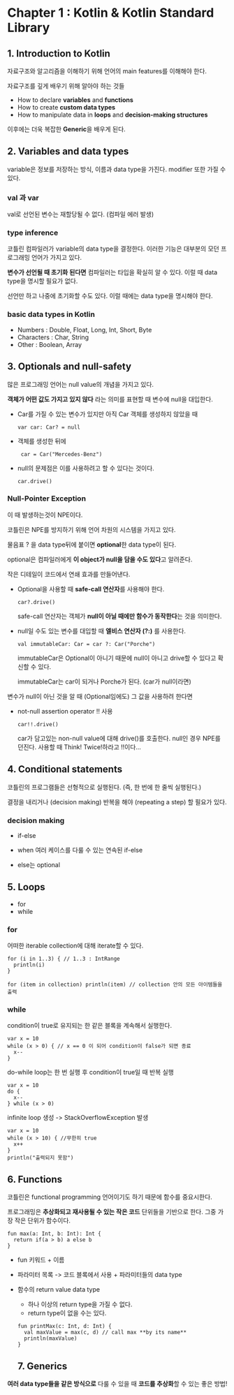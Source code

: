 # Chapter 1 : Kotlin & Kotlin Standard Library

## 1. Introduction to Kotlin

자료구조와 알고리즘을 이해하기 위해 언어의 main features를 이해해야 한다. 

자료구조를 깊게 배우기 위해 알아야 하는 것들

- How to declare **variables** and **functions**
- How to create **custom data types**
- How to manipulate data in **loops** and **decision-making structures**

이후에는 더욱 복잡한 **Generic**을 배우게 된다.

## 2. Variables and data types

variable은 정보를 저장하는 방식, 이름과 data type을 가진다. modifier 또한 가질 수 있다.

### val 과 var
val로 선언된 변수는 재할당될 수 없다. (컴파일 에러 발생) 

### type inference

코틀린 컴파일러가 variable의 data type을 결정한다. 이러한 기능은 대부분의 모던 프로그래밍 언어가 가지고 있다. 

**변수가 선언될 때 초기화 된다면** 컴파일러는 타입을 확실히 알 수 있다. 이럴 때 data type을 명시할 필요가 없다. 

선언만 하고 나중에 초기화할 수도 있다. 이럴 때에는 data type을 명시해야 한다.

### basic data types in Kotlin

- Numbers : Double, Float, Long, Int, Short, Byte
- Characters : Char, String
- Other : Boolean, Array

## 3. Optionals and null-safety

많은 프로그래밍 언어는 null value의 개념을 가지고 있다.

**객체가 어떤 값도 가지고 있지 않다** 라는 의미를 표현할 때 변수에 null을 대입한다.

- Car를 가질 수 있는 변수가 있지만 아직 Car 객체를 생성하지 않았을 때

  ``` var car: Car? = null ```
- 객체를 생성한 뒤에

  ``` car = Car("Mercedes-Benz")```
  
- null의 문제점은 이를 사용하려고 할 수 있다는 것이다.

  ``` car.drive() ```
  
### Null-Pointer Exception

이 때 발생하는것이 NPE이다.

코틀린은 NPE를 방지하기 위해 언어 차원의 시스템을 가지고 있다.

물음표 ? 을 data type뒤에 붙이면 **optional**한 data type이 된다. 

optional은 컴파일러에게 **이 object가 null을 담을 수도 있다**고 알려준다.

작은 디테일이 코드에서 연쇄 효과를 만들어낸다.

- Optional을 사용할 때 **safe-call 연산자**를 사용해야 한다.

  ```car?.drive()```
  
  safe-call 연산자는 객체가 **null이 아닐 때에만 함수가 동작한다**는 것을 의미한다.

- null일 수도 있는 변수를 대입할 때 **엘비스 연산자 (?:)** 를 사용한다. 

  ```val immutableCar: Car = car ?: Car("Porche")```
  
  immutableCar은 Optional이 아니기 때문에 null이 아니고 drive할 수 있다고 확신할 수 있다. 
  
  immutableCar는 car이 되거나 Porche가 된다. (car가 null이라면)

변수가 null이 아닌 것을 알 때 (Optional임에도) 그 값을 사용하려 한다면

- not-null assertion operator !! 사용

  ```car!!.drive()```
  
  car가 담고있는 non-null value에 대해 drive()를 호출한다. null인 경우 NPE를 던진다. 사용할 때 Think! Twice!하라고 !!이다...
  
## 4. Conditional statements

코틀린의 프로그램들은 선형적으로 실행된다. (즉, 한 번에 한 줄씩 실행된다.)

결정을 내리거나 (decision making) 반복을 해야 (repeating a step) 할 필요가 있다.

### decision making

- if-else
- when
  여러 케이스를 다룰 수 있는 연속된 if-else

- else는 optional

## 5. Loops

- for
- while

### for

어떠한 iterable collection에 대해 iterate할 수 있다.
```
for (i in 1..3) { // 1..3 : IntRange
  println(i)
}
```

```for (item in collection) println(item) // collection 안의 모든 아이템들을 출력 ``` 

### while

condition이 true로 유지되는 한 같은 블록을 계속해서 실행한다.

```
var x = 10
while (x > 0) { // x == 0 이 되어 condition이 false가 되면 종료
  x--
}
```

do-while loop는 한 번 실행 후 condition이 true일 때 반복 실행
```
var x = 10
do {
  x--
} while (x > 0)
```

infinite loop 생성 -> StackOverflowException 발생
```
var x = 10
while (x > 10) { //무한히 true
  x++
}
println("출력되지 못함")
```

## 6. Functions

코틀린은 functional programming 언어이기도 하기 때문에 함수를 중요시한다.

프로그래밍은 **추상화되고 재사용될 수 있는 작은 코드** 단위들을 기반으로 한다. 그중 가장 작은 단위가 함수이다.

```
fun max(a: Int, b: Int): Int {
  return if(a > b) a else b
}
```

- fun 키워드 + 이름
- 파라미터 목록 -> 코드 블록에서 사용 + 파라미터들의 data type
- 함수의 return value data type 
  - 하나 이상의 return type을 가질 수 없다.
  - return type이 없을 수는 있다. 
  ```
  fun printMax(c: Int, d: Int) {
    val maxValue = max(c, d) // call max **by its name**
    println(maxValue)
  }
  ```
  
  
  ## 7. Generics
  
 **여러 data type들을 같은 방식으로** 다룰 수 있을 때 **코드를 추상화**할 수 있는 좋은 방법!
 
 
